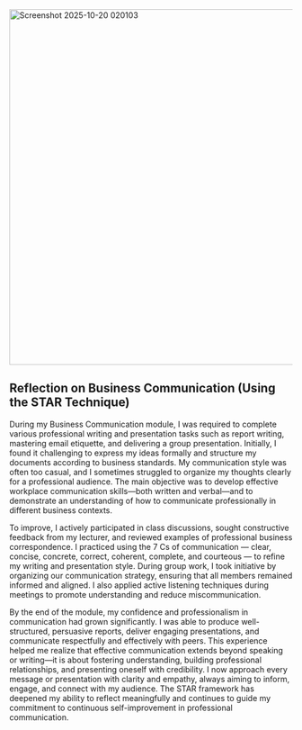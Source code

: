 <img width="1365" height="632" alt="Screenshot 2025-10-20 020103" src="https://github.com/user-attachments/assets/cb769dc0-f148-47aa-9941-736ce5ab72b5" />

## Reflection on Business Communication (Using the STAR Technique)

During my Business Communication module, I was required to complete various professional writing and presentation tasks such as report writing, mastering email etiquette, and delivering a group presentation. Initially, I found it challenging to express my ideas formally and structure my documents according to business standards. My communication style was often too casual, and I sometimes struggled to organize my thoughts clearly for a professional audience. The main objective was to develop effective workplace communication skills—both written and verbal—and to demonstrate an understanding of how to communicate professionally in different business contexts.

To improve, I actively participated in class discussions, sought constructive feedback from my lecturer, and reviewed examples of professional business correspondence. I practiced using the 7 Cs of communication — clear, concise, concrete, correct, coherent, complete, and courteous — to refine my writing and presentation style. During group work, I took initiative by organizing our communication strategy, ensuring that all members remained informed and aligned. I also applied active listening techniques during meetings to promote understanding and reduce miscommunication.

By the end of the module, my confidence and professionalism in communication had grown significantly. I was able to produce well-structured, persuasive reports, deliver engaging presentations, and communicate respectfully and effectively with peers. This experience helped me realize that effective communication extends beyond speaking or writing—it is about fostering understanding, building professional relationships, and presenting oneself with credibility. I now approach every message or presentation with clarity and empathy, always aiming to inform, engage, and connect with my audience. The STAR framework has deepened my ability to reflect meaningfully and continues to guide my commitment to continuous self-improvement in professional communication.
